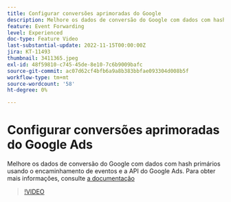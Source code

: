 ```yaml
---
title: Configurar conversões aprimoradas do Google
description: Melhore os dados de conversão do Google com dados com hash primários usando o encaminhamento de eventos e a API do Google Ads.
feature: Event Forwarding
level: Experienced
doc-type: Feature Video
last-substantial-update: 2022-11-15T00:00:00Z
jira: KT-11493
thumbnail: 3411365.jpeg
exl-id: 48f59810-c745-45de-8e10-7c6b9009bafc
source-git-commit: ac07d62cf4bfb6a9a8b383bbfae093304d008b5f
workflow-type: tm+mt
source-wordcount: '58'
ht-degree: 0%

---
```


# Configurar conversões aprimoradas do Google Ads

Melhore os dados de conversão do Google com dados com hash primários usando o encaminhamento de eventos e a API do Google Ads. Para obter mais informações, consulte [a documentação](https://experienceleague.adobe.com/docs/experience-platform/tags/extensions/adobe/google-ads-enhanced-conversions/overview.html)

>[!VIDEO](https://video.tv.adobe.com/v/3411365/?quality=12&learn=on)
